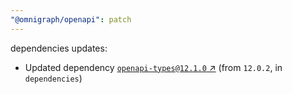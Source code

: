 ```yaml
---
"@omnigraph/openapi": patch
---
```

dependencies updates:
  - Updated dependency [`openapi-types@12.1.0` ↗︎](https://www.npmjs.com/package/openapi-types/v/12.1.0) (from `12.0.2`, in `dependencies`)
